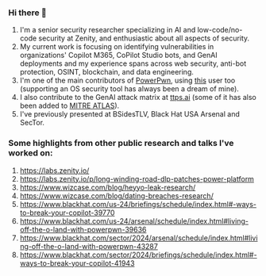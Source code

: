 ### Hi there 👋 
1. I'm a senior security researcher specializing in AI and low-code/no-code security at Zenity, and enthusiastic about all aspects of security.
2. My current work is focusing on identifying vulnerabilities in organizations' Copilot M365, CoPilot Studio bots, and GenAI deployments and my experience spans across web security, anti-bot protection, OSINT, blockchain, and data engineering.
3. I'm one of the main contributors of [PowerPwn](https://github.com/mbrg/power-pwn), using [this](https://github.com/AvishaiEZen) user too (supporting an OS security tool has always been a dream of mine).
4. I also contribute to the GenAI attack matrix at [ttps.ai](https://ttps.ai) (some of it has also been added to [MITRE ATLAS](https://atlas.mitre.org/matrices/ATLAS)).
5. I've previously presented at BSidesTLV, Black Hat USA Arsenal and SecTor. 

### Some highlights from other public research and talks I've worked on:
1. https://labs.zenity.io/ 
2. https://labs.zenity.io/p/long-winding-road-dlp-patches-power-platform
3. https://www.wizcase.com/blog/heyyo-leak-research/ 
4. https://www.wizcase.com/blog/dating-breaches-research/ 
5. https://www.blackhat.com/us-24/briefings/schedule/index.html#-ways-to-break-your-copilot-39770
6. https://www.blackhat.com/us-24/arsenal/schedule/index.html#living-off-the-o-land-with-powerpwn-39636 
7. https://www.blackhat.com/sector/2024/arsenal/schedule/index.html#living-off-the-o-land-with-powerpwn-43287
8. https://www.blackhat.com/sector/2024/briefings/schedule/index.html#-ways-to-break-your-copilot-41943

<!--
**AvishaiEfrat/AvishaiEfrat** is a ✨ _special_ ✨ repository because its `README.md` (this file) appears on your GitHub profile.

Here are some ideas to get you started:

- 🔭 I’m currently working on ...
- 🌱 I’m currently learning ...
- 👯 I’m looking to collaborate on ...
- 🤔 I’m looking for help with ...
- 💬 Ask me about ...
- 📫 How to reach me: ...
- 😄 Pronouns: ...
- ⚡ Fun fact: ...
-->
